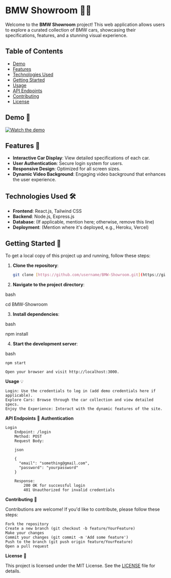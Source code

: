 # BMW Showroom 🚗✨

Welcome to the **BMW Showroom** project! This web application allows users to explore a curated collection of BMW cars, showcasing their specifications, features, and a stunning visual experience. 

## Table of Contents

- [Demo](#demo)
- [Features](#features)
- [Technologies Used](#technologies-used)
- [Getting Started](#getting-started)
- [Usage](#usage)
- [API Endpoints](#api-endpoints)
- [Contributing](#contributing)
- [License](#license)

## Demo 🎥

[![Watch the demo](https://img.youtube.com/vi/YOUR_VIDEO_ID/0.jpg)](https://www.youtube.com/watch?v=YOUR_VIDEO_ID)

## Features 🌟

- **Interactive Car Display**: View detailed specifications of each car.
- **User Authentication**: Secure login system for users.
- **Responsive Design**: Optimized for all screen sizes.
- **Dynamic Video Background**: Engaging video background that enhances the user experience.

## Technologies Used 🛠️

- **Frontend**: React.js, Tailwind CSS
- **Backend**: Node.js, Express.js
- **Database**: (If applicable, mention here; otherwise, remove this line)
- **Deployment**: (Mention where it's deployed, e.g., Heroku, Vercel)

## Getting Started 🚀

To get a local copy of this project up and running, follow these steps:

1. **Clone the repository**:
   ```bash
   git clone [https://github.com/username/BMW-Showroom.git](https://github.com/aniketh1/Bayerische-Motors-Hub)
2. **Navigate to the project directory**:

bash

cd BMW-Showroom

3. **Install dependencies**:

bash

npm install

4. **Start the development server**:

bash

    npm start

    Open your browser and visit http://localhost:3000.

**Usage** 💡

    Login: Use the credentials to log in (add demo credentials here if applicable).
    Explore Cars: Browse through the car collection and view detailed specs.
    Enjoy the Experience: Interact with the dynamic features of the site.

****API Endpoints**** 🔌
**Authentication**

    Login
        Endpoint: /login
        Method: POST
        Request Body:

        json

        {
          "email": "something@gmail.com",
          "password": "yourpassword"
        }

        Response:
            200 OK for successful login
            401 Unauthorized for invalid credentials

**Contributing** 🤝

Contributions are welcome! If you'd like to contribute, please follow these steps:

    Fork the repository
    Create a new branch (git checkout -b feature/YourFeature)
    Make your changes
    Commit your changes (git commit -m 'Add some feature')
    Push to the branch (git push origin feature/YourFeature)
    Open a pull request

**License** 📄

This project is licensed under the MIT License. See the [LICENSE](LICENSE) file for details.
